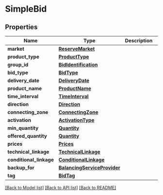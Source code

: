 # SimpleBid

## Properties
Name | Type | Description | Notes
------------ | ------------- | ------------- | -------------
**market** | [**ReserveMarket**](ReserveMarket.md) |  | 
**product_type** | [**ProductType**](ProductType.md) |  | 
**group_id** | [**BidIdentification**](BidIdentification.md) |  | [optional] 
**bid_type** | [**BidType**](BidType.md) |  | [optional] 
**delivery_date** | [**DeliveryDate**](DeliveryDate.md) |  | [optional] 
**product_name** | [**ProductName**](ProductName.md) |  | [optional] 
**time_interval** | [**TimeInterval**](TimeInterval.md) |  | [optional] 
**direction** | [**Direction**](Direction.md) |  | [optional] 
**connecting_zone** | [**ConnectingZone**](ConnectingZone.md) |  | 
**activation** | [**ActivationType**](ActivationType.md) |  | [optional] 
**min_quantity** | [**Quantity**](Quantity.md) |  | [optional] 
**offered_quantity** | [**Quantity**](Quantity.md) |  | 
**prices** | [**Prices**](Prices.md) |  | 
**technical_linkage** | [**TechnicalLinkage**](TechnicalLinkage.md) |  | [optional] 
**conditional_linkage** | [**ConditionalLinkage**](ConditionalLinkage.md) |  | [optional] 
**backup_for** | [**BalancingServiceProvider**](BalancingServiceProvider.md) |  | [optional] 
**tag** | [**BidTag**](BidTag.md) |  | [optional] 

[[Back to Model list]](../README.md#documentation-for-models) [[Back to API list]](../README.md#documentation-for-api-endpoints) [[Back to README]](../README.md)

